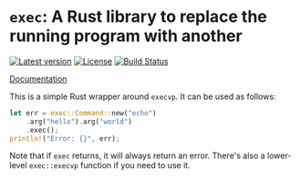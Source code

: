 # `exec`: A Rust library to replace the running program with another

[![Latest version](https://img.shields.io/crates/v/exec.svg)](https://crates.io/crates/exec) [![License](https://img.shields.io/crates/l/exec.svg)](http://www.apache.org/licenses/LICENSE-2.0) [![Build Status](https://travis-ci.org/faradayio/exec-rs.svg?branch=master)](https://travis-ci.org/faradayio/exec-rs)

[Documentation](http://faradayio.github.io/exec-rs/exec/index.html)

This is a simple Rust wrapper around `execvp`.  It can be used as follows:

```rust
let err = exec::Command::new("echo")
    .arg("hello").arg("world")
    .exec();
println!("Error: {}", err);
```

Note that if `exec` returns, it will always return an error.  There's also
a lower-level `exec::execvp` function if you need to use it.
